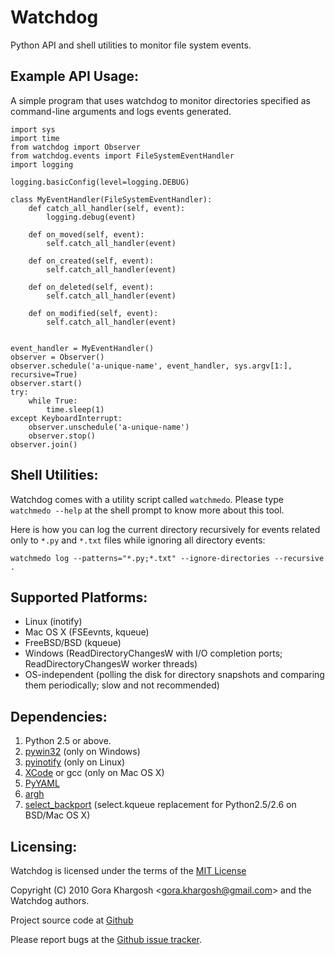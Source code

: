 Watchdog
========
Python API and shell utilities to monitor file system events.

Example API Usage:
------------------

A simple program that uses watchdog to monitor directories specified
as command-line arguments and logs events generated.

	import sys
	import time
	from watchdog import Observer
	from watchdog.events import FileSystemEventHandler
	import logging

	logging.basicConfig(level=logging.DEBUG)

	class MyEventHandler(FileSystemEventHandler):
	    def catch_all_handler(self, event):
	        logging.debug(event)

	    def on_moved(self, event):
	        self.catch_all_handler(event)

	    def on_created(self, event):
	        self.catch_all_handler(event)

	    def on_deleted(self, event):
	        self.catch_all_handler(event)

	    def on_modified(self, event):
	        self.catch_all_handler(event)


	event_handler = MyEventHandler()
	observer = Observer()
	observer.schedule('a-unique-name', event_handler, sys.argv[1:], recursive=True)
	observer.start()
	try:
	    while True:
	        time.sleep(1)
	except KeyboardInterrupt:
	    observer.unschedule('a-unique-name')
	    observer.stop()
	observer.join()


Shell Utilities:
----------------
Watchdog comes with a utility script called `watchmedo`.
Please type `watchmedo --help` at the shell prompt to
know more about this tool.

Here is how you can log the current directory recursively
for events related only to `*.py` and `*.txt` files while
ignoring all directory events:

	watchmedo log --patterns="*.py;*.txt" --ignore-directories --recursive .


Supported Platforms:
--------------------

* Linux (inotify)
* Mac OS X (FSEevnts, kqueue)
* FreeBSD/BSD (kqueue)
* Windows (ReadDirectoryChangesW with I/O completion ports; ReadDirectoryChangesW worker threads)
* OS-independent (polling the disk for directory snapshots and comparing them periodically; slow and not recommended)


Dependencies:
-------------
1. Python 2.5 or above.
2. [pywin32](http://sourceforge.net/projects/pywin32/) (only on Windows)
3. [pyinotify](http://github.com/seb-m/pyinotify) (only on Linux)
4. [XCode](http://developer.apple.com/technologies/tools/xcode.html) or gcc (only on Mac OS X)
5. [PyYAML](http://www.pyyaml.org/)
6. [argh](http://pypi.python.org/pypi/argh)
7. [select_backport](http://pypi.python.org/pypi/select_backport/) (select.kqueue replacement for Python2.5/2.6 on BSD/Mac OS X)


Licensing:
----------
Watchdog is licensed under the terms of the
[MIT License](http://www.opensource.org/licenses/mit-license.html)

Copyright (C) 2010 Gora Khargosh &lt;[gora.khargosh@gmail.com](mailto:gora.khargosh@gmail.com)&gt; and the Watchdog authors.

Project source code at [Github](http://github.com/gorakhargosh/watchdog)

Please report bugs at the [Github issue tracker](http://github.com/gorakhargosh/watchdog/issues).
